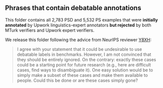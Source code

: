 ## Phrases that contain debatable annotations
This folder contains all 2,783 PSD and 5,532 PS examples that were **initially annotated** by Upwork linguistics-expert annotators **but rejected** by both MTurk verifiers and Upwork expert verifiers.

We release this folder following the advice from NeurIPS reviewer [Y8XH](https://openreview.net/forum?id=NETsAaKwzMp&noteId=UIej3DPr_Le):

> I agree with your statement that it could be undesirable to use debatable labels in benchmarks. However, I am not convinced that they should be entirely ignored. On the contrary: exactly these cases could be a starting point for future research (e.g., here are difficult cases, find ways to disambiguate it). One easy solution would be to simply make a subset of these cases and make them available to people. Could this be done or are these cases simply gone?
